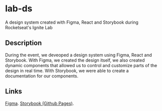 # lab-ds
A design system created with Figma, React and Storybook during Rocketseat's Ignite Lab

## Description
During the event, we deveoped a design system using Figma, React and Storybook. 
With Figma, we created the design itself, we also created dynamic components that allowed us to control and customize parts of the design in real time.
With Storybook, we were able to create a documentation for our components.

## Links
[Figma](https://www.figma.com/file/XrkSyWxJ9WVptDfVLG4D91/Ignite-Lab-Design-System?node-id=0%3A1).
[Storybook (Github Pages)](https://giovani-o.github.io/lab-ds/).
